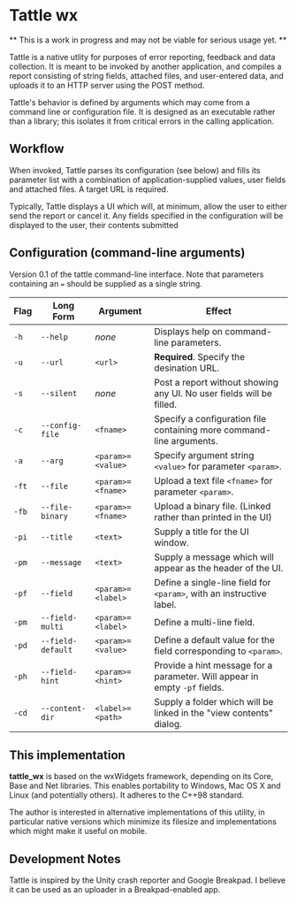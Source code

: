 # Tattle wx

** This is a work in progress and may not be viable for serious usage yet. **

Tattle is a native utlity for purposes of error reporting, feedback and data collection.  It is meant to be invoked by another application, and compiles a report consisting of string fields, attached files, and user-entered data, and uploads it to an HTTP server using the POST method.

Tattle's behavior is defined by arguments which may come from a command line or configuration file.  It is designed as an executable rather than a library; this isolates it from critical errors in the calling application.


## Workflow

When invoked, Tattle parses its configuration (see below) and fills its parameter list with a combination of application-supplied values, user fields and attached files.  A target URL is required.

Typically, Tattle displays a UI which will, at minimum, allow the user to either send the report or cancel it.  Any fields specified in the configuration will be displayed to the user, their contents submitted


## Configuration (command-line arguments)

Version 0.1 of the tattle command-line interface.  Note that parameters containing an `=` should be supplied as a single string.

| Flag  | Long Form        | Argument          | Effect |
|-------|------------------|-------------------|--------|
| `-h`  | `--help`         | _none_            | Displays help on command-line parameters. |
| `-u`  | `--url`          | `<url>`           | **Required**.  Specify the desination URL. |
| `-s`  | `--silent`       | _none_            | Post a report without showing any UI.  No user fields will be filled. |
| `-c`  | `--config-file`  | `<fname>`         | Specify a configuration file containing more command-line arguments. |
| `-a`  | `--arg`          | `<param>=<value>` | Specify argument string `<value>` for parameter `<param>`. |
| `-ft` | `--file`         | `<param>=<fname>` | Upload a text file `<fname>` for parameter `<param>`. |
| `-fb` | `--file-binary`  | `<param>=<fname>` | Upload a binary file.  (Linked rather than printed in the UI) |
| `-pi` | `--title`        | `<text>`          | Supply a title for the UI window. |
| `-pm` | `--message`      | `<text>`          | Supply a message which will appear as the header of the UI. |
| `-pf` | `--field`        | `<param>=<label>` | Define a single-line field for `<param>`, with an instructive label. |
| `-pm` | `--field-multi`  | `<param>=<label>` | Define a multi-line field. |
| `-pd` | `--field-default`| `<param>=<value>` | Define a default value for the field corresponding to `<param>`. |
| `-ph` | `--field-hint`   | `<param>=<hint>`  | Provide a hint message for a parameter.  Will appear in empty `-pf` fields. |
| `-cd` | `--content-dir`  | `<label>=<path>`  | Supply a folder which will be linked in the "view contents" dialog. |


## This implementation

**tattle_wx** is based on the wxWidgets framework, depending on its Core, Base and Net libraries.  This enables portability to Windows, Mac OS X and Linux (and potentially others).  It adheres to the C++98 standard.

The author is interested in alternative implementations of this utility, in particular native versions which minimize its filesize and implementations which might make it useful on mobile.


## Development Notes

Tattle is inspired by the Unity crash reporter and Google Breakpad.  I believe it can be used as an uploader in a Breakpad-enabled app.
